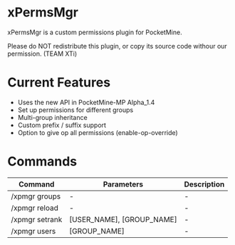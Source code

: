 xPermsMgr
=========

xPermsMgr is a custom permissions plugin for PocketMine. 

Please do NOT redistribute this plugin, or copy its source code withour our permission. (TEAM XTi)

Current Features
================

- Uses the new API in PocketMine-MP Alpha_1.4
- Set up permissions for different groups
- Multi-group inheritance
- Custom prefix / suffix support
- Option to give op all permissions (enable-op-override)


Commands
========

 Command | Parameters | Description
---------|------------|-------------
 /xpmgr groups | - | -
 /xpmgr reload | - | -
 /xpmgr setrank | [USER_NAME], [GROUP_NAME] | -
 /xpmgr users | [GROUP_NAME] | -

